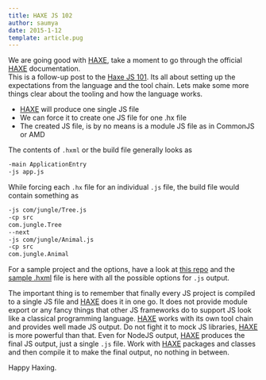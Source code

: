 ```yaml
---
title: HAXE JS 102
author: saumya
date: 2015-1-12
template: article.pug
---
```


We are going good with [HAXE][1], take a moment to go through the official [HAXE][1] documentation.           
This is a follow-up post to the [Haxe JS 101][3]. Its all about setting up the expectations from the language and the tool chain. Lets make some more things clear about the tooling and how the language works.          
 - [HAXE][1] will produce one single JS file
 - We can force it to create one JS file for one .hx file
 - The created JS file, is by no means is a module JS file as in CommonJS or AMD          

The contents of `.hxml` or the build file generally looks as        

```haxe
-main ApplicationEntry
-js app.js
```         
While forcing each `.hx` file for an individual `.js` file, the build file would contain something as         

```haxe
-js com/jungle/Tree.js 
-cp src 
com.jungle.Tree
--next
-js com/jungle/Animal.js 
-cp src 
com.jungle.Animal
```          
For a sample project and the options, have a look at [this repo][2] and the [sample .hxml][4] file is here with all the possible options for `.js` output.          

The important thing is to remember that finally every JS project is compiled to a single JS file and [HAXE][1] does it in one go. It does not provide module export or any fancy things that other JS frameworks do to support JS look like a classical programming language. [HAXE][1] works with its own tool chain and provides well made JS output. Do not fight it to mock JS libraries, [HAXE][1] is more powerful than that. Even for NodeJS output, [HAXE][1] produces the final JS output, just a single `.js` file. Work with [HAXE][1] packages and classes and then compile it to make the final output, no nothing in between.


Happy Haxing.












[1]: http://haxe.org/
[2]: https://github.com/saumya/HAXE-JS101
[3]: http://saumya.github.io/ray/articles/47/
[4]: https://github.com/saumya/HAXE-JS101/blob/master/compile.hxml



